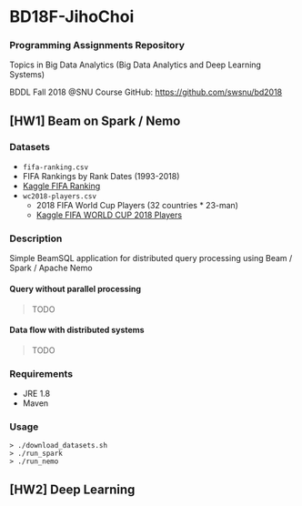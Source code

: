 # BD18F-JihoChoi

### Programming Assignments Repository

Topics in Big Data Analytics (Big Data Analytics and Deep Learning Systems)

BDDL Fall 2018 @SNU
Course GitHub: https://github.com/swsnu/bd2018



## [HW1] Beam on Spark / Nemo

### Datasets
*  `fifa-ranking.csv`
  * FIFA Rankings by Rank Dates (1993-2018)
  * [Kaggle FIFA Ranking](https://www.kaggle.com/tadhgfitzgerald/fifa-international-soccer-mens-ranking-1993now)
* `wc2018-players.csv`
  * 2018 FIFA World Cup Players (32 countries * 23-man)
  * [Kaggle FIFA WORLD CUP 2018 Players](https://www.kaggle.com/djamshed/fifa-world-cup-2018-players)

### Description
Simple BeamSQL application for distributed query processing using Beam / Spark / Apache Nemo

#### Query without parallel processing
> TODO
>

#### Data flow with distributed systems
> TODO
>

### Requirements
- JRE 1.8
- Maven

### Usage
```
> ./download_datasets.sh
> ./run_spark
> ./run_nemo
```


## [HW2] Deep Learning
